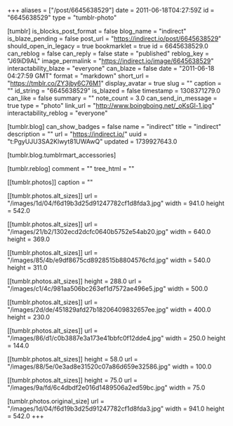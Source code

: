 +++
aliases = ["/post/6645638529"]
date = 2011-06-18T04:27:59Z
id = "6645638529"
type = "tumblr-photo"

[tumblr]
is_blocks_post_format = false
blog_name = "indirect"
is_blaze_pending = false
post_url = "https://indirect.io/post/6645638529"
should_open_in_legacy = true
bookmarklet = true
id = 6645638529.0
can_reblog = false
can_reply = false
state = "published"
reblog_key = "J69iD9AL"
image_permalink = "https://indirect.io/image/6645638529"
interactability_blaze = "everyone"
can_blaze = false
date = "2011-06-18 04:27:59 GMT"
format = "markdown"
short_url = "https://tmblr.co/ZY3jby6C76M1"
display_avatar = true
slug = ""
caption = ""
id_string = "6645638529"
is_blazed = false
timestamp = 1308371279.0
can_like = false
summary = ""
note_count = 3.0
can_send_in_message = true
type = "photo"
link_url = "http://www.boingboing.net/_oKsGl-1.jpg"
interactability_reblog = "everyone"

[tumblr.blog]
can_show_badges = false
name = "indirect"
title = "indirect"
description = ""
url = "https://indirect.io/"
uuid = "t:PgyUJU3SA2Klwyt81UWAwQ"
updated = 1739927643.0

[tumblr.blog.tumblrmart_accessories]

[tumblr.reblog]
comment = ""
tree_html = ""

[[tumblr.photos]]
caption = ""

[[tumblr.photos.alt_sizes]]
url = "/images/1d/04/f6d19b3d25d91247782cf1d8fda3.jpg"
width = 941.0
height = 542.0

[[tumblr.photos.alt_sizes]]
url = "/images/21/b2/1302ecd2dcfc0640b5752e54ab20.jpg"
width = 640.0
height = 369.0

[[tumblr.photos.alt_sizes]]
url = "/images/85/4b/e9df8675cd8928515b8804576cfd.jpg"
width = 540.0
height = 311.0

[[tumblr.photos.alt_sizes]]
height = 288.0
url = "/images/c1/4c/981aa506bc263ef1d7572ae496e5.jpg"
width = 500.0

[[tumblr.photos.alt_sizes]]
url = "/images/2d/de/451829afd27b18206409832657ee.jpg"
width = 400.0
height = 230.0

[[tumblr.photos.alt_sizes]]
url = "/images/86/d1/c0b3887e3a173e41bbfc0f12dde4.jpg"
width = 250.0
height = 144.0

[[tumblr.photos.alt_sizes]]
height = 58.0
url = "/images/88/5e/0e3ad8e31520c07a86d659e32586.jpg"
width = 100.0

[[tumblr.photos.alt_sizes]]
height = 75.0
url = "/images/9a/fd/6c4dbdf2e016d1489506a2ed59bc.jpg"
width = 75.0

[tumblr.photos.original_size]
url = "/images/1d/04/f6d19b3d25d91247782cf1d8fda3.jpg"
width = 941.0
height = 542.0
+++
